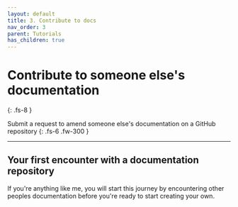 ```yaml
---
layout: default
title: 3. Contribute to docs
nav_order: 3
parent: Tutorials
has_children: true
---
```



# Contribute to someone else's documentation
{: .fs-8 }

Submit a request to amend someone else's documentation on a GitHub repository
{: .fs-6 .fw-300 }

---

## Your first encounter with a documentation repository

If you're anything like me, you will start this journey by encountering other peoples documentation before you're ready to start creating your own. 
